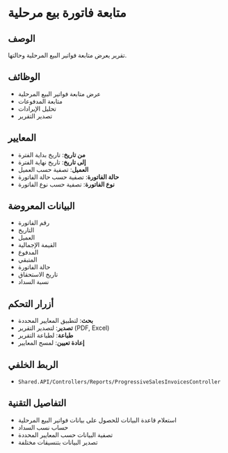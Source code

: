 # متابعة فاتورة بيع مرحلية

## الوصف
تقرير يعرض متابعة فواتير البيع المرحلية وحالتها.

## الوظائف
- عرض متابعة فواتير البيع المرحلية
- متابعة المدفوعات
- تحليل الإيرادات
- تصدير التقرير

## المعايير
- **من تاريخ**: تاريخ بداية الفترة
- **إلى تاريخ**: تاريخ نهاية الفترة
- **العميل**: تصفية حسب العميل
- **حالة الفاتورة**: تصفية حسب حالة الفاتورة
- **نوع الفاتورة**: تصفية حسب نوع الفاتورة

## البيانات المعروضة
- رقم الفاتورة
- التاريخ
- العميل
- القيمة الإجمالية
- المدفوع
- المتبقي
- حالة الفاتورة
- تاريخ الاستحقاق
- نسبة السداد

## أزرار التحكم
- **بحث**: لتطبيق المعايير المحددة
- **تصدير**: لتصدير التقرير (PDF, Excel)
- **طباعة**: لطباعة التقرير
- **إعادة تعيين**: لمسح المعايير

## الربط الخلفي
- `Shared.API/Controllers/Reports/ProgressiveSalesInvoicesController`

## التفاصيل التقنية
- استعلام قاعدة البيانات للحصول على بيانات فواتير البيع المرحلية
- حساب نسب السداد
- تصفية البيانات حسب المعايير المحددة
- تصدير البيانات بتنسيقات مختلفة
